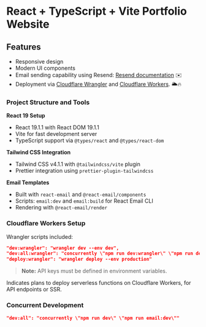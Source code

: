 # React + TypeScript + Vite Portfolio Website

## Features
- Responsive design
- Modern UI components
- Email sending capability using Resend: [Resend documentation](https://resend.com/docs/introduction) ✉️
- Deployment via [Cloudflare Wrangler](https://developers.cloudflare.com/workers/wrangler/) and [Cloudflare Workers](https://workers.cloudflare.com/). 🌥️🔥

### Project Structure and Tools

**React 19 Setup**
- React 19.1.1 with React DOM 19.1.1
- Vite for fast development server
- TypeScript support via `@types/react` and `@types/react-dom`

**Tailwind CSS Integration**
- Tailwind CSS v4.1.1 with `@tailwindcss/vite` plugin
- Prettier integration using `prettier-plugin-tailwindcss`

**Email Templates**
- Built with `react-email` and `@react-email/components`
- Scripts: `email:dev` and `email:build` for React Email CLI
- Rendering with `@react-email/render`

### Cloudflare Workers Setup

Wrangler scripts included:
```json
"dev:wrangler": "wrangler dev --env dev",
"dev:all:wrangler": "concurrently \"npm run dev:wrangler\" \"npm run dev\"",
"deploy:wrangler": "wrangler deploy --env production"
```

> **Note:** API keys must be defined in environment variables.

Indicates plans to deploy serverless functions on Cloudflare Workers, for API endpoints or SSR.

### Concurrent Development

```json
"dev:all": "concurrently \"npm run dev\" \"npm run email:dev\""
```
